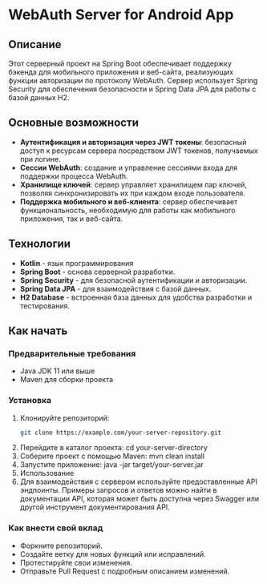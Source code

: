 # WebAuth Server for Android App

## Описание

Этот серверный проект на Spring Boot обеспечивает поддержку бэкенда для мобильного приложения и веб-сайта, реализующих функции авторизации по протоколу WebAuth. Сервер использует Spring Security для обеспечения безопасности и Spring Data JPA для работы с базой данных H2.

## Основные возможности

- **Аутентификация и авторизация через JWT токены**: безопасный доступ к ресурсам сервера посредством JWT токенов, получаемых при логине.
- **Сессии WebAuth**: создание и управление сессиями входа для поддержки процесса WebAuth.
- **Хранилище ключей**: сервер управляет хранилищем пар ключей, позволяя синхронизировать их при каждом входе пользователя.
- **Поддержка мобильного и веб-клиента**: сервер обеспечивает функциональность, необходимую для работы как мобильного приложения, так и веб-сайта.

## Технологии

- **Kotlin** - язык программирования
- **Spring Boot** - основа серверной разработки.
- **Spring Security** - для безопасной аутентификации и авторизации.
- **Spring Data JPA** - для взаимодействия с базой данных.
- **H2 Database** - встроенная база данных для удобства разработки и тестирования.

## Как начать

### Предварительные требования

- Java JDK 11 или выше
- Maven для сборки проекта

### Установка

1. Клонируйте репозиторий:
   ```bash
   git clone https://example.com/your-server-repository.git
2. Перейдите в каталог проекта:
 cd your-server-directory
3. Соберите проект с помощью Maven:
mvn clean install
4. Запустите приложение:
java -jar target/your-server.jar
5. Использование
6. Для взаимодействия с сервером используйте предоставленные API эндпоинты. Примеры запросов и ответов можно найти в документации API, которая может быть доступна через Swagger или другой инструмент документирования API.

### Как внести свой вклад
- Форкните репозиторий.
- Создайте ветку для новых функций или исправлений.
- Протестируйте свои изменения.
- Отправьте Pull Request с подробным описанием изменений.
